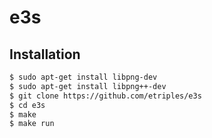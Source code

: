 # e3s

## Installation
```bash
$ sudo apt-get install libpng-dev
$ sudo apt-get install libpng++-dev
$ git clone https://github.com/etriples/e3s
$ cd e3s
$ make
$ make run
```
